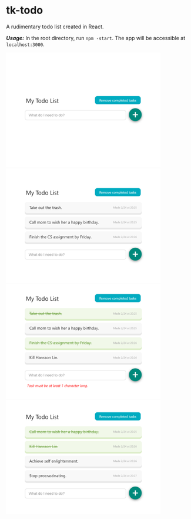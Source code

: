 # tk-todo

A rudimentary todo list created in React.

***Usage:*** In the root directory, run `npm -start`. The app will be accessible at `localhost:3000`.

<img src="/images/1.png" width="420"> <img src="/images/2.png" width="420"> <img src="/images/3.png" width="420"> <img src="/images/4.png" width="420">